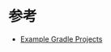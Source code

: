 #

# 参考
- [Example Gradle Projects](https://github.com/gradle/gradle/tree/master/subprojects/docs/src/samples)